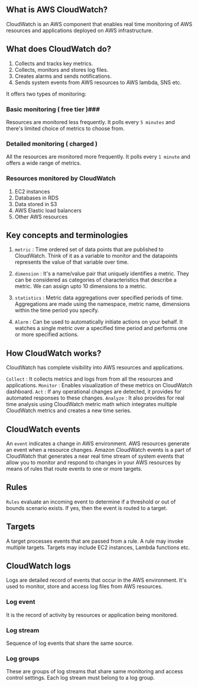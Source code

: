 ## What is AWS CloudWatch? ##
CloudWatch is an AWS component that enables real time monitoring of AWS resources and applications deployed on AWS infrastructure. 

## What does CloudWatch do? ##
1. Collects and tracks key metrics.
2. Collects, monitors and stores log files.
3. Creates alarms and sends notifications. 
4. Sends system events from AWS resources to AWS lambda, SNS etc.

It offers two types of monitoring: 

### Basic monitoring ( free tier )###
Resources are monitored less frequently. It polls every `5 minutes` and there's limited choice of metrics to choose from.

### Detailed monitoring ( charged ) ###
All the resources are monitored more frequently. It polls every `1 minute` and offers a wide range of metrics.

### Resources monitored by CloudWatch ###
1. EC2 instances
2. Databases in RDS
3. Data stored in S3
4. AWS Elastic load balancers
5. Other AWS resources

## Key concepts and terminologies ##
1. `metric` : Time ordered set of data points that are published to CloudWatch. Think of it as a variable to monitor and the datapoints represents the value of that variable over time.

2. `dimension` : It's a name/value pair that uniquely identifies a metric. They can be considered as categories of characteristics that describe a metric. We can assign upto 10 dimensions to a metric.

3. `statistics` : Metric data aggregations over specified periods of time. Aggregations are made using the namespace, metric name, dimensions within the time period you specify.

4. `Alarm` : Can be used to automatically initiate actions on your behalf. It watches a single metric over a specified time period and performs one or more specified actions.

## How CloudWatch works? ##

CloudWatch has complete visibility into AWS resources and applications. 

`Collect` : It collects metrics and logs from from all the resources and applications.
`Monitor` : Enables visualization of these metrics on CloudWatch dashboard.
`Act` : If any operational changes are detected, it provides for automated responses to these changes.
`Analyze` : It also provides for real time analysis using CloudWatch metric math which integrates multiple CloudWatch metrics and creates a new time series.

## CloudWatch events ##

An `event` indicates a change in AWS environment. AWS resources generate an event when a resource changes. Amazon CloudWatch events is a part of CloudWatch that generates a near real time stream of system events that allow you to monitor and respond to changes in your AWS resources by means of rules that route events to one or more targets.

## Rules ##

`Rules` evaluate an incoming event to determine if a threshold or out of bounds scenario exists. If yes, then the event is routed to a target.

## Targets ##

A target processes events that are passed from a rule. A rule may invoke multiple targets. Targets may include EC2 instances, Lambda functions etc. 


## CloudWatch logs ##

Logs are detailed record of events that occur in the AWS environment. It's used to monitor, store and access log files from AWS resources.

### Log event ###
It is the record of activity by resources or application being monitored.

### Log stream ###
Sequence of log events that share the same source.

### Log groups ###
These are groups of log streams that share same monitoring and access control settings. Each log stream must belong to a log group.
